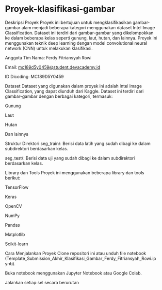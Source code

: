 # Proyek-klasifikasi-gambar
Deskripsi Proyek
Proyek ini bertujuan untuk mengklasifikasikan gambar-gambar alam menjadi beberapa kategori menggunakan dataset Intel Image Classification. Dataset ini terdiri dari gambar-gambar yang dikelompokkan ke dalam beberapa kelas seperti gunung, laut, hutan, dan lainnya. Proyek ini menggunakan teknik deep learning dengan model convolutional neural network (CNN) untuk melakukan klasifikasi.

Anggota Tim
Nama: Ferdy Fitriansyah Rowi

Email: mc189d5y0459@student.devacademy.id

ID Dicoding: MC189D5Y0459

Dataset
Dataset yang digunakan dalam proyek ini adalah Intel Image Classification, yang dapat diunduh dari Kaggle. Dataset ini terdiri dari gambar-gambar dengan berbagai kategori, termasuk:

Gunung

Laut

Hutan

Dan lainnya

Struktur Direktori
seg_train/: Berisi data latih yang sudah dibagi ke dalam subdirektori berdasarkan kelas.

seg_test/: Berisi data uji yang sudah dibagi ke dalam subdirektori berdasarkan kelas.

Library dan Tools
Proyek ini menggunakan beberapa library dan tools berikut:

TensorFlow

Keras

OpenCV

NumPy

Pandas

Matplotlib

Scikit-learn

Cara Menjalankan Proyek
Clone repositori ini atau unduh file notebook (Template_Submission_Akhir_Klasifikasi_Gambar_Ferdy_Fitriansyah_Rowi.ipynb).

Buka notebook menggunakan Jupyter Notebook atau Google Colab.

Jalankan setiap sel secara berurutan 
